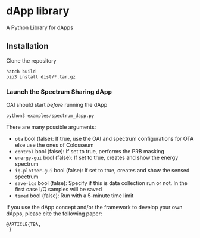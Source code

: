 # dApp library

A Python Library for dApps

## Installation

Clone the repository

```
hatch build
pip3 install dist/*.tar.gz
```

### Launch the Spectrum Sharing dApp

OAI should start _before_ running the dApp

```python 
python3 examples/spectrum_dapp.py
```

There are many possible arguments:
- `ota` bool (false): If true, use the OAI and spectrum configurations for OTA else use the ones of Colosseum
- `control` bool (false): If set to true, performs the PRB masking
- `energy-gui` bool (false): If set to true, creates and show the energy spectrum
- `iq-plotter-gui` bool (false): If set to true, creates and show the sensed spectrum
- `save-iqs` bool (false): Specify if this is data collection run or not. In the first case I/Q samples will be saved
- `timed` bool (false): Run with a 5-minute time limit


If you use the dApp concept and/or the framework to develop your own dApps, please cite the following paper:

```text
@ARTICLE{TBA,
 }
```
